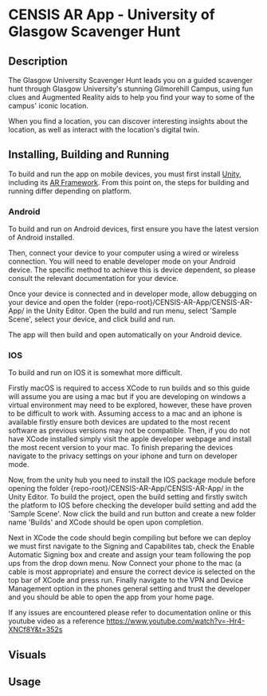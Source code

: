 # CENSIS AR App - University of Glasgow Scavenger Hunt

## Description

The Glasgow University Scavenger Hunt leads you on a guided scavenger hunt through Glasgow University's stunning Gilmorehill Campus, using fun clues and Augmented Reality aids to help you find your way to some of the campus' iconic location.

When you find a location, you can discover interesting insights about the location, as well as interact with the location's digital twin.

## Installing, Building and Running

To build and run the app on mobile devices, you must first install [Unity](https://unity.com/download), including its [AR Framework](https://unity.com/unity/features/arfoundation). From this point on, the steps for building and running differ depending on platform.

### Android

To build and run on Android devices, first ensure you have the latest version of Android installed.

Then, connect your device to your computer using a wired or wireless connection. You will need to enable developer mode on your Android device. The specific method to achieve this is device dependent, so please consult the relevant documentation for your device.

Once your device is connected and in developer mode, allow debugging on your device and open the folder {repo-root}/CENSIS-AR-App/CENSIS-AR-App/ in the Unity Editor. Open the build and run menu, select 'Sample Scene', select your device, and click build and run.

The app will then build and open automatically on your Android device.

### IOS

To build and run on IOS it is somewhat more difficult. 

Firstly macOS is required to access XCode to run builds and so this guide will assume you are using a mac but if you are developing on windows a virtual environment may need to be explored, however, these have proven to be difficult to work with. Assuming access to a mac and an iphone is available firstly ensure both devices are updated to the most recent software as previous versions may not be compatible. Then, if you do not have XCode installed simply visit the apple developer webpage and install the most recent version to your mac. To finish preparing the devices navigate to the privacy settings on your iphone and turn on developer mode. 

Now, from the unity hub you need to install the IOS package module before opening the folder {repo-root}/CENSIS-AR-App/CENSIS-AR-App/ in the Unity Editor. To build the project, open the build setting and firstly switch the platform to IOS before checking the developer build setting and add the 'Sample Scene'. Now click the build and run button and create a new folder name 'Builds' and XCode should be open upon completion.

Next in XCode the code should begin compiling but before we can deploy we must first navigate to the Signing and Capabilites tab, check the Enable Automatic Signing box and create and assign your team following the pop ups from the drop down menu. Now Connect your phone to the mac (a cable is most appropriate) and ensure the correct device is selected on the top bar of XCode and press run. Finally navigate to the VPN and Device Management option in the phones general setting and trust the developer and you should be able to open the app from your home page.

If any issues are encountered please refer to documentation online or this youtube video as a reference https://www.youtube.com/watch?v=-Hr4-XNCf8Y&t=352s

## Visuals

## Usage
